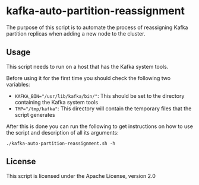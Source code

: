 kafka-auto-partition-reassignment
================================

The purpose of this script is to automate the process of reassigning Kafka partition replicas when adding a new node to the cluster.

Usage
----

This script needs to run on a host that has the Kafka system tools.

Before using it for the first time you should check the following two variables:

* `KAFKA_BIN="/usr/lib/kafka/bin/"`: This should be set to the directory containing the Kafka system tools
* `TMP="/tmp/kafka"`: This directory will contain the temporary files that the script generates

After this is done you can run the following to get instructions on how to use the script and description of all its arguments:

`./kafka-auto-partition-reassignment.sh -h`

License
------

This script is licensed under the Apache License, version 2.0
